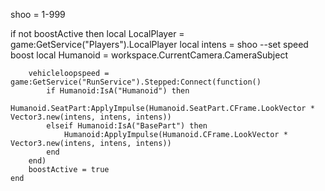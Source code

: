 shoo = 1-999

if not boostActive then
        local LocalPlayer = game:GetService("Players").LocalPlayer
        local intens = shoo --set speed boost
        local Humanoid = workspace.CurrentCamera.CameraSubject

        vehicleloopspeed = game:GetService("RunService").Stepped:Connect(function()
            if Humanoid:IsA("Humanoid") then
                Humanoid.SeatPart:ApplyImpulse(Humanoid.SeatPart.CFrame.LookVector * Vector3.new(intens, intens, intens))
            elseif Humanoid:IsA("BasePart") then
                Humanoid:ApplyImpulse(Humanoid.CFrame.LookVector * Vector3.new(intens, intens, intens))
            end
        end)
        boostActive = true
    end
